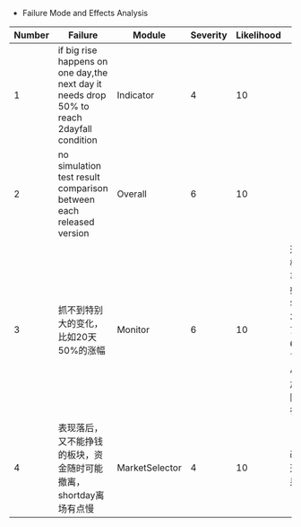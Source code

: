 - Failure Mode and Effects Analysis

|Number|Failure|Module|Severity|Likelihood|Plan|Do|Check|Act|
|---|---|---|---|---|---|---|---|---|
|1|if big rise happens on one day,the next day it needs drop 50% to reach 2dayfall condition|Indicator|4|10|||||
|2|no simulation test result comparison between each released version|Overall|6|10|||||
|3|抓不到特别大的变化，比如20天50%的涨幅|Monitor|6|10|这是小概率的事件，如果每年涨30%，7年就6倍了。为小概率加大风险不值得|None|||
|4|表现落后，又不能挣钱的板块，资金随时可能撤离，shortday离场有点慢|MarketSelector|4|10|改进并追踪结果|Ver.159|有效次数: 1 无效次数: 0|更新日期：2019-4-9|
